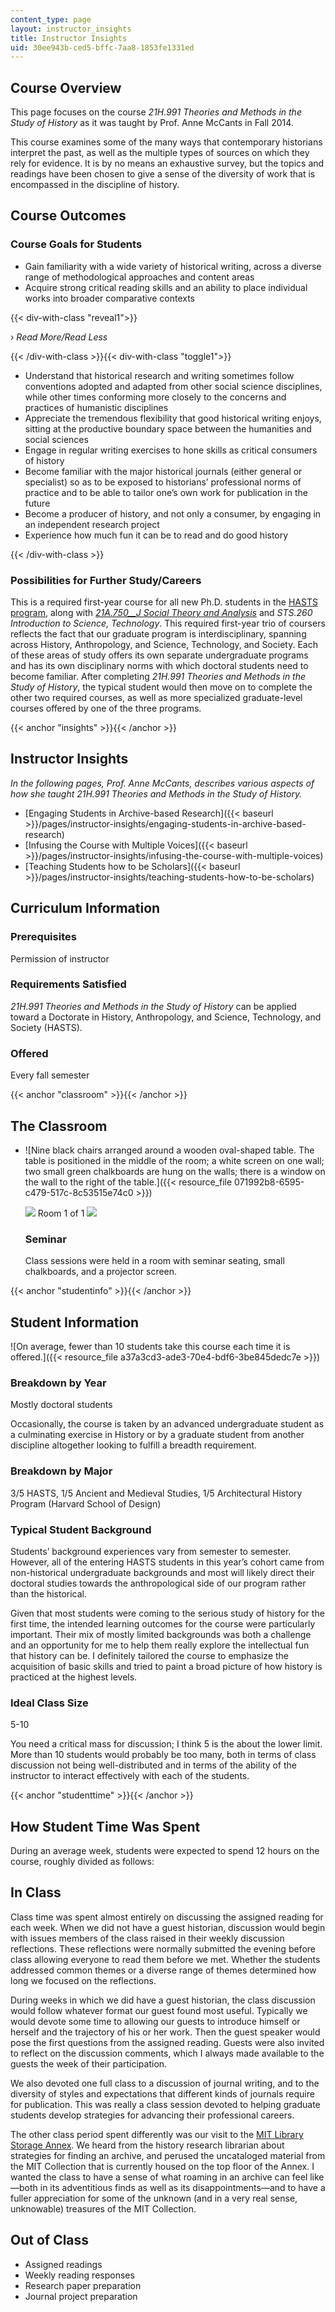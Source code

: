 ```yaml
---
content_type: page
layout: instructor_insights
title: Instructor Insights
uid: 30ee943b-ced5-bffc-7aa8-1853fe1331ed
---
```


Course Overview
---------------

This page focuses on the course _21H.991 Theories and Methods in the Study of History_ as it was taught by Prof. Anne McCants in Fall 2014.

This course examines some of the many ways that contemporary historians interpret the past, as well as the multiple types of sources on which they rely for evidence. It is by no means an exhaustive survey, but the topics and readings have been chosen to give a sense of the diversity of work that is encompassed in the discipline of history.

Course Outcomes
---------------

### Course Goals for Students

*   Gain familiarity with a wide variety of historical writing, across a diverse range of methodological approaches and content areas
*   Acquire strong critical reading skills and an ability to place individual works into broader comparative contexts

{{< div-with-class "reveal1">}}

› _Read More/Read Less_

{{< /div-with-class >}}{{< div-with-class "toggle1">}}

*   Understand that historical research and writing sometimes follow conventions adopted and adapted from other social science disciplines, while other times conforming more closely to the concerns and practices of humanistic disciplines
*   Appreciate the tremendous flexibility that good historical writing enjoys, sitting at the productive boundary space between the humanities and social sciences
*   Engage in regular writing exercises to hone skills as critical consumers of history
*   Become familiar with the major historical journals (either general or specialist) so as to be exposed to historians’ professional norms of practice and to be able to tailor one’s own work for publication in the future
*   Become a producer of history, and not only a consumer, by engaging in an independent research project
*   Experience how much fun it can be to read and do good history

{{< /div-with-class >}}

### Possibilities for Further Study/Careers

This is a required first-year course for all new Ph.D. students in the [HASTS program](http://web.mit.edu/hasts/), along with [_21A.750__J Social Theory and Analysis_](/courses/21a-750j-social-theory-and-analysis-fall-2011) and _STS.260 Introduction to Science, Technology_. This required first-year trio of coursers reflects the fact that our graduate program is interdisciplinary, spanning across History, Anthropology, and Science, Technology, and Society. Each of these areas of study offers its own separate undergraduate programs and has its own disciplinary norms with which doctoral students need to become familiar. After completing _21H.991 Theories and Methods in the Study of History_, the typical student would then move on to complete the other two required courses, as well as more specialized graduate-level courses offered by one of the three programs.

{{< anchor "insights" >}}{{< /anchor >}}

Instructor Insights
-------------------

_In the following pages, Prof. Anne McCants, describes various aspects of how she taught _21H.991 Theories and Methods in the Study of History_._

*   [Engaging Students in Archive-based Research]({{< baseurl >}}/pages/instructor-insights/engaging-students-in-archive-based-research)
*   [Infusing the Course with Multiple Voices]({{< baseurl >}}/pages/instructor-insights/infusing-the-course-with-multiple-voices)
*   [Teaching Students how to be Scholars]({{< baseurl >}}/pages/instructor-insights/teaching-students-how-to-be-scholars)

Curriculum Information
----------------------

### Prerequisites

Permission of instructor

### Requirements Satisfied

_21H.991 Theories and Methods in the Study of History_ can be applied toward a Doctorate in History, Anthropology, and Science, Technology, and Society (HASTS).

### Offered

Every fall semester

{{< anchor "classroom" >}}{{< /anchor >}}

The Classroom
-------------

*   ![Nine black chairs arranged around a wooden oval-shaped table. The table is positioned in the middle of the room; a white screen on one wall; two small green chalkboards are hung on the walls; there is a window on the wall to the right of the table.]({{< resource_file 071992b8-6595-c479-517c-8c53515e74c0 >}})
    
    ![](/images/educator/classroom_prev_dim.png) Room 1 of 1 ![](/images/educator/classroom_next_dim.png)
    
    ### Seminar
    
    Class sessions were held in a room with seminar seating, small chalkboards, and a projector screen.
    

{{< anchor "studentinfo" >}}{{< /anchor >}}

Student Information
-------------------

![On average, fewer than 10 students take this course each time it is offered.]({{< resource_file a37a3cd3-ade3-70e4-bdf6-3be845dedc7e >}})

### Breakdown by Year

Mostly doctoral students

Occasionally, the course is taken by an advanced undergraduate student as a culminating exercise in History or by a graduate student from another discipline altogether looking to fulfill a breadth requirement.

### Breakdown by Major

3/5 HASTS, 1/5 Ancient and Medieval Studies, 1/5 Architectural History Program (Harvard School of Design)

### Typical Student Background

Students’ background experiences vary from semester to semester. However, all of the entering HASTS students in this year’s cohort came from non-historical undergraduate backgrounds and most will likely direct their doctoral studies towards the anthropological side of our program rather than the historical.

Given that most students were coming to the serious study of history for the first time, the intended learning outcomes for the course were particularly important. Their mix of mostly limited backgrounds was both a challenge and an opportunity for me to help them really explore the intellectual fun that history can be. I definitely tailored the course to emphasize the acquisition of basic skills and tried to paint a broad picture of how history is practiced at the highest levels.

### Ideal Class Size

5-10

You need a critical mass for discussion; I think 5 is the about the lower limit. More than 10 students would probably be too many, both in terms of class discussion not being well-distributed and in terms of the ability of the instructor to interact effectively with each of the students.

{{< anchor "studenttime" >}}{{< /anchor >}}

How Student Time Was Spent
--------------------------

During an average week, students were expected to spend 12 hours on the course, roughly divided as follows:

In Class
--------

Class time was spent almost entirely on discussing the assigned reading for each week. When we did not have a guest historian, discussion would begin with issues members of the class raised in their weekly discussion reflections. These reflections were normally submitted the evening before class allowing everyone to read them before we met. Whether the students addressed common themes or a diverse range of themes determined how long we focused on the reflections.

During weeks in which we did have a guest historian, the class discussion would follow whatever format our guest found most useful. Typically we would devote some time to allowing our guests to introduce himself or herself and the trajectory of his or her work. Then the guest speaker would pose the first questions from the assigned reading. Guests were also invited to reflect on the discussion comments, which I always made available to the guests the week of their participation.

We also devoted one full class to a discussion of journal writing, and to the diversity of styles and expectations that different kinds of journals require for publication. This was really a class session devoted to helping graduate students develop strategies for advancing their professional careers.

The other class period spent differently was our visit to the [MIT Library Storage Annex](https://libraries.mit.edu/lsa/). We heard from the history research librarian about strategies for finding an archive, and perused the uncataloged material from the MIT Collection that is currently housed on the top floor of the Annex. I wanted the class to have a sense of what roaming in an archive can feel like—both in its adventitious finds as well as its disappointments—and to have a fuller appreciation for some of the unknown (and in a very real sense, unknowable) treasures of the MIT Collection.

Out of Class
------------

*   Assigned readings
*   Weekly reading responses
*   Research paper preparation
*   Journal project preparation